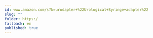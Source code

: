 ```yaml
---
id: www.amazon.com/s?k=urodapter+%22Urological+Syringe+adapter%22
slug: ""
folder: https:/
fallback: en
published: true
---
```

